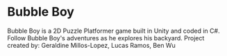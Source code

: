 # Bubble Boy
Bubble Boy is a 2D Puzzle Platformer game built in Unity and coded in C#.
Follow Bubble Boy's adventures as he explores his backyard.
Project created by: Geraldine Millos-Lopez, Lucas Ramos, Ben Wu
